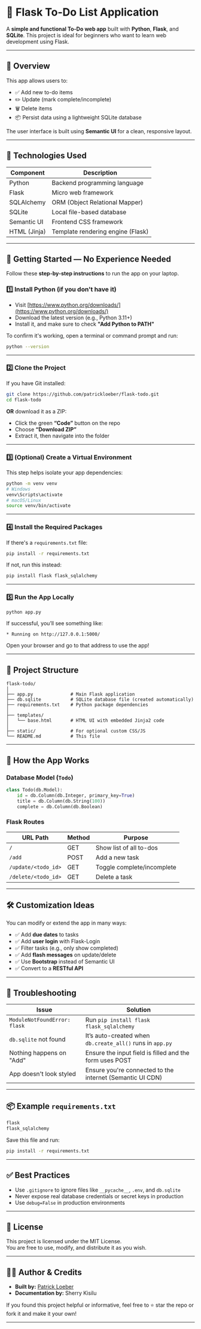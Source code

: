 
# 📝 Flask To-Do List Application

A **simple and functional To-Do web app** built with **Python**, **Flask**, and **SQLite**. This project is ideal for beginners who want to learn web development using Flask.

---

## 📌 Overview

This app allows users to:
- ✅ Add new to-do items
- ✏️ Update (mark complete/incomplete)
- 🗑 Delete items
- 📦 Persist data using a lightweight SQLite database

The user interface is built using **Semantic UI** for a clean, responsive layout.

---

## 🧰 Technologies Used

| Component    | Description                          |
|--------------|--------------------------------------|
| Python       | Backend programming language         |
| Flask        | Micro web framework                  |
| SQLAlchemy   | ORM (Object Relational Mapper)       |
| SQLite       | Local file-based database            |
| Semantic UI  | Frontend CSS framework               |
| HTML (Jinja) | Template rendering engine (Flask)    |

---

## 🚀 Getting Started — No Experience Needed

Follow these **step-by-step instructions** to run the app on your laptop.

### 1️⃣ Install Python (if you don't have it)

- Visit [https://www.python.org/downloads/](https://www.python.org/downloads/)  
- Download the latest version (e.g., Python 3.11+)
- Install it, and make sure to check **"Add Python to PATH"**

To confirm it's working, open a terminal or command prompt and run:

```bash
python --version
````

---

### 2️⃣ Clone the Project

If you have Git installed:

```bash
git clone https://github.com/patrickloeber/flask-todo.git
cd flask-todo
```

**OR** download it as a ZIP:

* Click the green **“Code”** button on the repo
* Choose **“Download ZIP”**
* Extract it, then navigate into the folder

---

### 3️⃣ (Optional) Create a Virtual Environment

This step helps isolate your app dependencies:

```bash
python -m venv venv
# Windows
venv\Scripts\activate
# macOS/Linux
source venv/bin/activate
```

---

### 4️⃣ Install the Required Packages

If there's a `requirements.txt` file:

```bash
pip install -r requirements.txt
```

If not, run this instead:

```bash
pip install flask flask_sqlalchemy
```

---

### 5️⃣ Run the App Locally

```bash
python app.py
```

If successful, you’ll see something like:

```
* Running on http://127.0.0.1:5000/
```

Open your browser and go to that address to use the app!

---

## 🧪 Project Structure

```
flask-todo/
│
├── app.py              # Main Flask application
├── db.sqlite           # SQLite database file (created automatically)
├── requirements.txt    # Python package dependencies
│
├── templates/
│   └── base.html       # HTML UI with embedded Jinja2 code
│
├── static/             # For optional custom CSS/JS
└── README.md           # This file
```

---

## 🧠 How the App Works

### Database Model (`Todo`)

```python
class Todo(db.Model):
    id = db.Column(db.Integer, primary_key=True)
    title = db.Column(db.String(100))
    complete = db.Column(db.Boolean)
```

### Flask Routes

| URL Path            | Method | Purpose                    |
| ------------------- | ------ | -------------------------- |
| `/`                 | GET    | Show list of all to-dos    |
| `/add`              | POST   | Add a new task             |
| `/update/<todo_id>` | GET    | Toggle complete/incomplete |
| `/delete/<todo_id>` | GET    | Delete a task              |

---

## 🛠 Customization Ideas

You can modify or extend the app in many ways:

* ✅ Add **due dates** to tasks
* ✅ Add **user login** with Flask-Login
* ✅ Filter tasks (e.g., only show completed)
* ✅ Add **flash messages** on update/delete
* ✅ Use **Bootstrap** instead of Semantic UI
* ✅ Convert to a **RESTful API**

---

## 🧹 Troubleshooting

| Issue                        | Solution                                                  |
| ---------------------------- | --------------------------------------------------------- |
| `ModuleNotFoundError: flask` | Run `pip install flask flask_sqlalchemy`                  |
| `db.sqlite` not found        | It’s auto-created when `db.create_all()` runs in `app.py` |
| Nothing happens on "Add"     | Ensure the input field is filled and the form uses POST   |
| App doesn't look styled      | Ensure you're connected to the internet (Semantic UI CDN) |

---

## 📦 Example `requirements.txt`

```txt
flask
flask_sqlalchemy
```

Save this file and run:

```bash
pip install -r requirements.txt
```

---

## ✅ Best Practices

* Use `.gitignore` to ignore files like `__pycache__`, `.env`, and `db.sqlite`
* Never expose real database credentials or secret keys in production
* Use `debug=False` in production environments

---

## 📜 License

This project is licensed under the MIT License.  
You are free to use, modify, and distribute it as you wish.

---

## 👨‍💻 Author & Credits

- **Built by:** [Patrick Loeber](https://github.com/patrickloeber)  
- **Documentation by:** Sherry Kisilu

If you found this project helpful or informative, feel free to ⭐ star the repo or fork it and make it your own!

---

